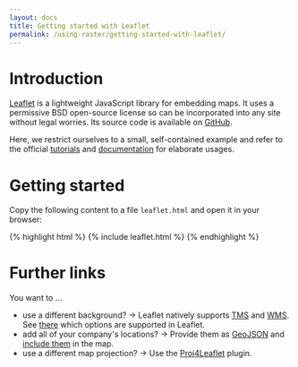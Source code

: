 ```yaml
---
layout: docs
title: Getting started with Leaflet
permalink: /using-raster/getting-started-with-leaflet/
---
```


# Introduction
[Leaflet](http://leafletjs.com/) is a lightweight JavaScript library for embedding maps. It uses a permissive BSD open-source license so can be incorporated into any site without legal worries. Its source code is available on [GitHub](http://github.com/Leaflet/Leaflet).

Here, we restrict ourselves to a small, self-contained example and refer to the official [tutorials](http://leafletjs.com/examples.html) and [documentation](http://leafletjs.com/reference.html) for elaborate usages.

# Getting started
Copy the following content to a file `leaflet.html` and open it in your browser:

{% highlight html %}
{% include leaflet.html %}
{% endhighlight %}

# Further links
You want to …

* use a different background? → Leaflet natively supports [TMS](https://en.wikipedia.org/wiki/Tile_Map_Service) and [WMS](https://en.wikipedia.org/wiki/Web_Map_Service). See [there](http://leafletjs.com/reference.html#tilelayer) which options are supported in Leaflet.
* add all of your company's locations? → Provide them as [GeoJSON](http://geojson.org/) and [include them](http://leafletjs.com/examples/geojson.html) in the map.
* use a different map projection? → Use the [Proj4Leaflet](https://github.com/kartena/Proj4Leaflet) plugin.
